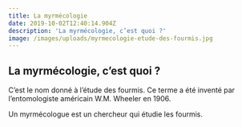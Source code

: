 ```yaml
---
title: La myrmécologie
date: 2019-10-02T12:40:14.904Z
description: 'La myrmécologie, c’est quoi ?'
image: /images/uploads/myrmecologie-etude-des-fourmis.jpg
---
```

## La myrmécologie, c’est quoi ?

C’est le nom donné à l’étude des fourmis. Ce terme a été inventé par l’entomologiste américain W.M. Wheeler en 1906.

Un myrmécologue est un chercheur qui étudie les fourmis.
